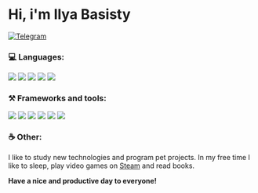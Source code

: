 #  Hi, i'm Ilya Basisty

<!-- <img src="https://media.giphy.com/media/OfLvE8AOsPUSA/giphy.gif" width="200"/> -->

<!-- <a href="https://ilyabasisty.github.io/">
  <img src="https://img.shields.io/badge/my website-8cf?style=for-the-badge&color=grey" alt="My website"/>
</a> -->
<a href="https://t.me/ilyabasisty">
  <img src="https://img.shields.io/badge/Telegram-8cf?style=for-the-badge" alt="Telegram"/>
</a>


### 💻 Languages:

  <p>
  <img src="https://img.shields.io/badge/javascript%20-%23323330.svg?&style=for-the-badge&logo=javascript&logoColor=%23F7DF1E"/>
  <img src="https://img.shields.io/badge/html5%20-%23E34F26.svg?&style=for-the-badge&logo=html5&logoColor=white"/>
  <img src="https://img.shields.io/badge/css3%20-%231572B6.svg?&style=for-the-badge&logo=css3&logoColor=white"/>
  <img src="https://img.shields.io/badge/python%20-%2314354C.svg?&style=for-the-badge&logo=python&logoColor=white"/>
  <img src="https://img.shields.io/badge/rust-%23000000.svg?&style=for-the-badge&logo=rust&logoColor=white"/>
  
  </p>

### ⚒️ Frameworks and tools:
<p>
  <img src="https://img.shields.io/badge/vuejs%20-%2335495e.svg?&style=for-the-badge&logo=vue.js&logoColor=%234FC08D"/>
  <img src="https://img.shields.io/badge/django%20-%23092E20.svg?&style=for-the-badge&logo=django&logoColor=white"/>
  <img src ="https://img.shields.io/badge/postgres-%23316192.svg?&style=for-the-badge&logo=postgresql&logoColor=white"/>

  <img src="https://img.shields.io/badge/docker%20-%230db7ed.svg?&style=for-the-badge&logo=docker&logoColor=white"/>

  <img src="https://img.shields.io/badge/github%20-%23121011.svg?&style=for-the-badge&logo=github&logoColor=white"/>
  <img src="https://img.shields.io/badge/gitlab%20-%23181717.svg?&style=for-the-badge&logo=gitlab&logoColor=white"/>

 </p>


### ☕ Other:
I like to study new technologies and program pet projects. In my free time I like to sleep, play video games on <a href="https://steamcommunity.com/id/ilyabasisty/">Steam</a> and read books.


**Have a nice and productive day to everyone!**
  
